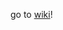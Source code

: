 go to [wiki](https://github.com/Android-Academy-MSK/KnowledgeBase/wiki/Android-Academy-Moscow-knowledge-base)!
